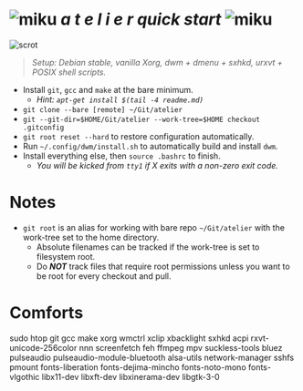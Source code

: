 [scrot]: https://i.imgur.com/VkmRvWr.png
[miku]: https://i.imgur.com/Nr7HV9a.png
# ![miku] _a t e l i e r quick start_ ![miku]
![scrot]
> _Setup: Debian stable, vanilla Xorg, dwm + dmenu + sxhkd, urxvt + POSIX shell scripts._
* Install `git`, `gcc` and `make` at the bare minimum.
	* _Hint: `apt-get install $(tail -4 readme.md)`_
* `git clone --bare [remote] ~/Git/atelier`
* `git --git-dir=$HOME/Git/atelier --work-tree=$HOME checkout .gitconfig`
* `git root reset --hard` to restore configuration automatically.
* Run `~/.config/dwm/install.sh` to automatically build and install `dwm`.
* Install everything else, then `source .bashrc` to finish.
	* _You will be kicked from `tty1` if X exits with a non-zero exit code._

# Notes
* `git root` is an alias for working with bare repo `~/Git/atelier` with the work-tree set to the home directory.
	* Absolute filenames can be tracked if the work-tree is set to filesystem root.
	* Do _**NOT**_ track files that require root permissions unless you want to be root for every checkout and pull.

# Comforts
sudo htop git gcc make xorg wmctrl xclip xbacklight sxhkd acpi rxvt-unicode-256color nnn screenfetch feh ffmpeg
mpv suckless-tools bluez pulseaudio pulseaudio-module-bluetooth alsa-utils network-manager sshfs pmount
fonts-liberation fonts-dejima-mincho fonts-noto-mono fonts-vlgothic
libx11-dev libxft-dev libxinerama-dev libgtk-3-0

